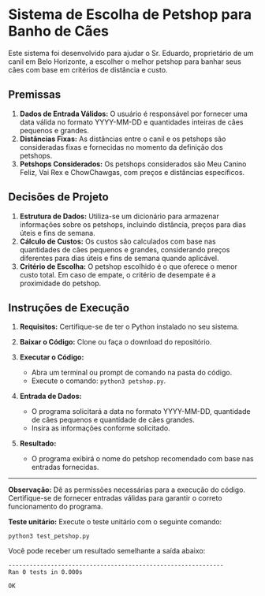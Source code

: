 # Sistema de Escolha de Petshop para Banho de Cães

Este sistema foi desenvolvido para ajudar o Sr. Eduardo, proprietário de um canil em Belo Horizonte, a escolher o melhor petshop para banhar seus cães com base em critérios de distância e custo.

## Premissas

1. **Dados de Entrada Válidos:** O usuário é responsável por fornecer uma data válida no formato YYYY-MM-DD e quantidades inteiras de cães pequenos e grandes.
2. **Distâncias Fixas:** As distâncias entre o canil e os petshops são consideradas fixas e fornecidas no momento da definição dos petshops.
3. **Petshops Considerados:** Os petshops considerados são Meu Canino Feliz, Vai Rex e ChowChawgas, com preços e distâncias específicos.

## Decisões de Projeto

1. **Estrutura de Dados:** Utiliza-se um dicionário para armazenar informações sobre os petshops, incluindo distância, preços para dias úteis e fins de semana.
2. **Cálculo de Custos:** Os custos são calculados com base nas quantidades de cães pequenos e grandes, considerando preços diferentes para dias úteis e fins de semana quando aplicável.
3. **Critério de Escolha:** O petshop escolhido é o que oferece o menor custo total. Em caso de empate, o critério de desempate é a proximidade do petshop.

## Instruções de Execução

1. **Requisitos:** Certifique-se de ter o Python instalado no seu sistema.
2. **Baixar o Código:** Clone ou faça o download do repositório.
3. **Executar o Código:**
    - Abra um terminal ou prompt de comando na pasta do código.
    - Execute o comando: `python3 petshop.py`.

4. **Entrada de Dados:**
    - O programa solicitará a data no formato YYYY-MM-DD, quantidade de cães pequenos e quantidade de cães grandes.
    - Insira as informações conforme solicitado.

5. **Resultado:**
    - O programa exibirá o nome do petshop recomendado com base nas entradas fornecidas.

---
**Observação:** Dê as permissões necessárias para a execução do código. Certifique-se de fornecer entradas válidas para garantir o correto funcionamento do programa.

**Teste unitário:** Execute o teste unitário com o seguinte comando:

```
python3 test_petshop.py
```

Você pode receber um resultado semelhante a saída abaixo:

```
-------------------------------------------------------------
Ran 0 tests in 0.000s

OK
```
